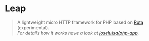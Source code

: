 # Leap

> A lightweight micro HTTP framework for PHP based on [Ruta](https://github.com/joseluisq/ruta/) (experimental).<br>
> *For details how it works have a look at [joseluisq/php-app](https://github.com/joseluisq/php-app).*
